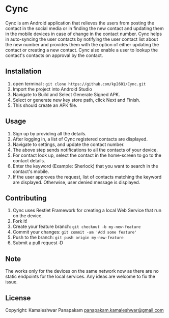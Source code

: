 # Cync

Cync is am Android application that relieves the users from posting the contact in the social media or in finding the new contact and updating them in the mobile devices in case of change in the contact number. Cync helps in auto-syncing the user contacts by notifying the user contact list about the new number and provides them with the option of either updating the contact or creating a new contact.
Cync also enable a user to lookup the contact's contacts on approval by the contact.


## Installation

1. open terminal : `git clone https://github.com/kp2601/Cync.git`
2. Import the project into Android Studio 
3. Navigate to Build and Select Generate Signed APK.
4. Select or generate new key store path, click Next and Finish.
5. This should create an APK file.


## Usage

1. Sign up by providing all the details.
2. After logging in, a list of Cync registered contacts are displayed. 
3. Navigate to settings, and update the contact number.
4. The above step sends notifications to all the contacts of your device.
5. For contact look up, select the contact in the home-screen to go to the contact details.
6. Enter the keyword (Example: Sherlock) that you want to search in the contact's mobile.
7. If the user approves the request, list of contacts matching the keyword are displayed. Otherwise, user denied message is displayed.


## Contributing
1. Cync uses Restlet Framework for creating a local Web Service that run on the device.
1. Fork it!
2. Create your feature branch: `git checkout -b my-new-feature`
3. Commit your changes: `git commit -am 'Add some feature'`
4. Push to the branch: `git push origin my-new-feature`
5. Submit a pull request :D

## Note

The works only for the devices on the same network now as there are no static endpoints for the local services. Any ideas are welcome to fix the issue.

## License

Copyright: Kamaleshwar Panapakam 
panapakam.kamaleshwar@gmail.com



